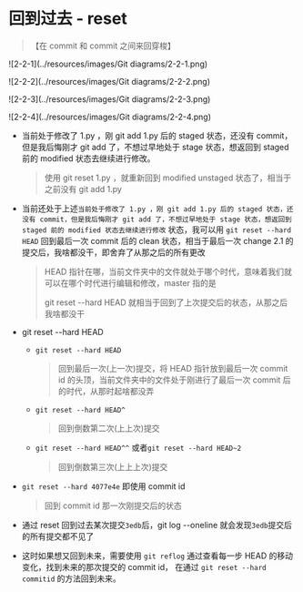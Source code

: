 # 回到过去 - reset

> 【在 commit 和 commit 之间来回穿梭】

![2-2-1](../resources/images/Git diagrams/2-2-1.png)

![2-2-2](../resources/images/Git diagrams/2-2-2.png)

![2-2-3](../resources/images/Git diagrams/2-2-3.png)

![2-2-4](../resources/images/Git diagrams/2-2-4.png)

- 当前处于修改了 1.py ，刚 git add 1.py 后的 staged 状态，还没有 commit，但是我后悔刚才 git add 了，不想过早地处于 stage 状态，想返回到 staged 前的 modified 状态去继续进行修改。

  > 使用 git reset 1.py ，就重新回到 modified unstaged 状态了，相当于之前没有 git add 1.py

- 当前还处于上述`当前处于修改了 1.py ，刚 git add 1.py 后的 staged 状态，还没有 commit，但是我后悔刚才 git add 了，不想过早地处于 stage 状态，想返回到 staged 前的 modified 状态去继续进行修改` 状态，我可以用 `git reset --hard HEAD` 回到最后一次 commit 后的 clean 状态，相当于最后一次 change 2.1 的提交后，我啥都没干，即舍弃了从那之后的所有更改

  > HEAD 指针在哪，当前文件夹中的文件就处于哪个时代，意味着我们就可以在哪个时代进行编辑和修改，master 指的是
  >
  > git reset --hard HEAD 就相当于回到了上次提交后的状态，从那之后我啥都没干

- git reset --hard HEAD

  - `git reset --hard HEAD`

    > 回到最后一次(上一次)提交，将 HEAD 指针放到最后一次 commit id 的头顶，当前文件夹中的文件处于刚进行了最后一次 commit 后的时代，从那时起啥都没弄

  - `git reset --hard HEAD^`

    > 回到倒数第二次(上上次)提交

  - `git reset --hard HEAD^^`  或者`git reset --hard HEAD~2`

    > 回到倒数第三次(上上上次)提交

- `git reset --hard 4077e4e` 即使用 commit id

  > 回到 commit id 那一次刚提交后的状态

- 通过 reset 回到过去某次提交`3edb`后，git log --oneline 就会发现`3edb`提交后的所有提交都不见了

- 这时如果想又回到未来，需要使用 `git reflog` 通过查看每一步 HEAD 的移动变化，找到未来的那次提交的 commit id， 在通过 `git reset --hard commitid` 的方法回到未来。